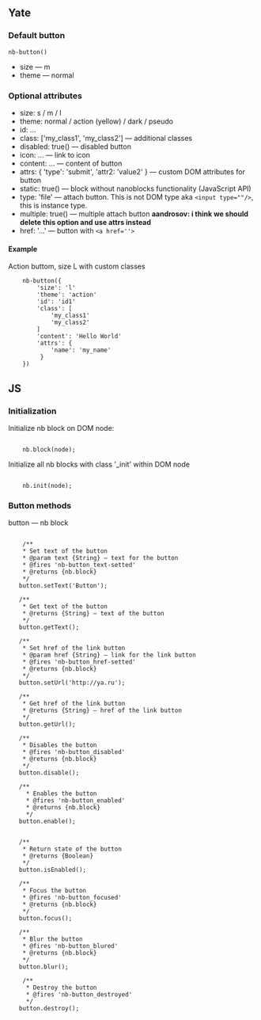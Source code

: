 ## Yate
### Default button

    nb-button()

* size — m
* theme — normal

### Optional attributes
* size: s / m / l
* theme: normal / action (yellow) / dark / pseudo
* id: ...
* class: ['my_class1', 'my_class2'] — additional classes
* disabled: true() — disabled button
* icon: ... — link to icon
* content: ... — content of button
* attrs: {
   'type': 'submit',
   'attr2: 'value2'
} — custom DOM attributes for button
* static: true() — block without nanoblocks functionality (JavaScript API)
* type: 'file' — attach button. This is not DOM type aka `<input type=""/>`, this is instance type.
* multiple: true() — multiple attach button **aandrosov: i think we should delete this option and use attrs instead**
* href: '...' — button with `<a href=''>`


#### Example

Action buttom, size L with custom classes

```
    nb-button({
        'size': 'l'
        'theme': 'action'
        'id': 'id1'
        'class': [
            'my_class1'
            'my_class2'
        ]
        'content': 'Hello World'
        'attrs': {
            'name': 'my_name'
         }
    })

```
## JS

### Initialization

Initialize nb block on DOM node:
```

    nb.block(node);

```

Initialize all nb blocks with class '_init' within DOM node

```

    nb.init(node);

```

### Button methods

button — nb block

```

    /**
    * Set text of the button
    * @param text {String} — text for the button
    * @fires 'nb-button_text-setted'
    * @returns {nb.block}
    */
   button.setText('Button');

   /**
    * Get text of the button
    * @returns {String} — text of the button
    */
   button.getText();

   /**
    * Set href of the link button
    * @param href {String} — link for the link button
    * @fires 'nb-button_href-setted'
    * @returns {nb.block}
    */
   button.setUrl('http://ya.ru');

   /**
    * Get href of the link button
    * @returns {String} — href of the link button
    */
   button.getUrl();

   /**
    * Disables the button
    * @fires 'nb-button_disabled'
    * @returns {nb.block}
    */
   button.disable();

   /**
     * Enables the button
     * @fires 'nb-button_enabled'
     * @returns {nb.block}
     */
   button.enable();


   /**
    * Return state of the button
    * @returns {Boolean}
    */
   button.isEnabled();

   /**
    * Focus the button
    * @fires 'nb-button_focused'
    * @returns {nb.block}
    */
   button.focus();

   /**
    * Blur the button
    * @fires 'nb-button_blured'
    * @returns {nb.block}
    */
   button.blur();

    /**
     * Destroy the button
     * @fires 'nb-button_destroyed'
     */
   button.destroy();

```



